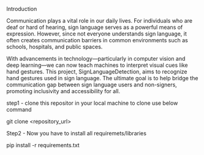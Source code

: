 Introduction

Communication plays a vital role in our daily lives. For individuals who are deaf or hard of hearing, sign language serves as a powerful means of expression. However, since not everyone understands sign language, it often creates communication barriers in common environments such as schools, hospitals, and public spaces.

With advancements in technology—particularly in computer vision and deep learning—we can now teach machines to interpret visual cues like hand gestures. This project, SignLanguageDetection, aims to recognize hand gestures used in sign language. The ultimate goal is to help bridge the communication gap between sign language users and non-signers, promoting inclusivity and accessibility for all.

step1 - clone this repositor in your local machine to clone use below command

git clone <repository_url>

Step2 - Now you have to install all requiremets/libraries

pip install -r requirements.txt


